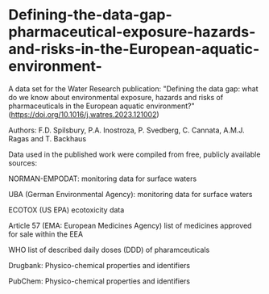 # Defining-the-data-gap-pharmaceutical-exposure-hazards-and-risks-in-the-European-aquatic-environment-
A data set for the Water Research publication: "Defining the data gap: what do we know about environmental exposure, hazards and risks of pharmaceuticals in the European aquatic environment?" (https://doi.org/10.1016/j.watres.2023.121002)

Authors: F.D. Spilsbury, P.A. Inostroza, P. Svedberg, C. Cannata, A.M.J. Ragas and T. Backhaus



Data used in the published work were compiled from free, publicly available sources:


NORMAN-EMPODAT: monitoring data for surface waters

UBA (German Environmental Agency): monitoring data for surface waters


ECOTOX (US EPA) ecotoxicity data


Article 57 (EMA: European Medicines Agency) list of medicines approved for sale within the EEA


WHO list of described daily doses (DDD) of pharamceuticals


Drugbank: Physico-chemical properties and identifiers


PubChem: Physico-chemical properties and identifiers

